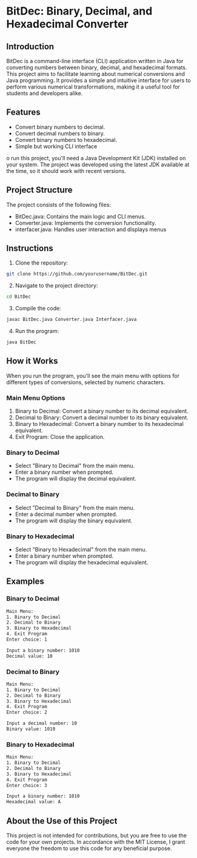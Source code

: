 # BitDec: Binary, Decimal, and Hexadecimal Converter

## Introduction

BitDec is a command-line interface (CLI) application written in Java for converting numbers between binary, decimal, and hexadecimal formats. This project aims to facilitate learning about numerical conversions and Java programming. It provides a simple and intuitive interface for users to perform various numerical transformations, making it a useful tool for students and developers alike.

## Features

* Convert binary numbers to decimal.
* Convert decimal numbers to binary.
* Convert binary numbers to hexadecimal.
* Simple but working CLI interface

o run this project, you'll need a Java Development Kit (JDK) installed on your system. The project was developed using the latest JDK available at the time, so it should work with recent versions.

## Project Structure

The project consists of the following files:

* BitDec.java: Contains the main logic and CLI menus.
* Converter.java: Implements the conversion functionality.
* interfacer.java: Handles user interaction and displays menus

## Instructions

1. Clone the repository:

```sh
git clone https://github.com/yourusername/BitDec.git
```

2. Navigate to the project directory:

```sh
cd BitDec
```

3. Compile the code:

```sh
javac BitDec.java Converter.java Interfacer.java
```

4. Run the program:

```sh
java BitDec
```

## How it Works

When you run the program, you'll see the main menu with options for different types of conversions, selected by numeric characters.

### Main Menu Options

1. Binary to Decimal: Convert a binary number to its decimal equivalent.
2. Decimal to Binary: Convert a decimal number to its binary equivalent.
3. Binary to Hexadecimal: Convert a binary number to its hexadecimal equivalent.
4. Exit Program: Close the application.

### Binary to Decimal

* Select "Binary to Decimal" from the main menu.
* Enter a binary number when prompted.
* The program will display the decimal equivalent.

### Decimal to Binary

* Select "Decimal to Binary" from the main menu.
* Enter a decimal number when prompted.
* The program will display the binary equivalent.

### Binary to Hexadecimal

* Select "Binary to Hexadecimal" from the main menu.
* Enter a binary number when prompted.
* The program will display the hexadecimal equivalent.

## Examples

### Binary to Decimal

```sh
Main Menu:
1. Binary to Decimal
2. Decimal to Binary
3. Binary to Hexadecimal
4. Exit Program
Enter choice: 1

Input a binary number: 1010
Decimal value: 10
```

### Decimal to Binary

```sh
Main Menu:
1. Binary to Decimal
2. Decimal to Binary
3. Binary to Hexadecimal
4. Exit Program
Enter choice: 2

Input a decimal number: 10
Binary value: 1010
```

### Binary to Hexadecimal

```sh
Main Menu:
1. Binary to Decimal
2. Decimal to Binary
3. Binary to Hexadecimal
4. Exit Program
Enter choice: 3

Input a binary number: 1010
Hexadecimal value: A
```

## About the Use of this Project

This project is not intended for contributions, but you are free to use the code for your own projects. In accordance with the MIT License, I grant everyone the freedom to use this code for any beneficial purpose.
